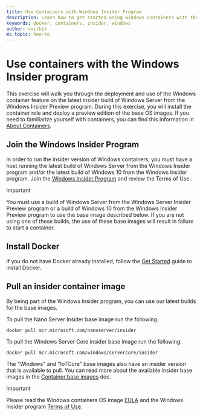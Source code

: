 ```yaml
---
title: Use Containers with Windows Insider Program
description: Learn how to get started using windows containers with the Windows Insider program
keywords: docker, containers, insider, windows
author: cwilhit
ms.topic: how-to
---
```


# Use containers with the Windows Insider program

This exercise will walk you through the deployment and use of the Windows container feature on the latest insider build of Windows Server from the Windows Insider Preview program. During this exercise, you will install the container role and deploy a preview edition of the base OS images. If you need to familiarize yourself with containers, you can find this information in [About Containers](../about/index.md).

## Join the Windows Insider Program

In order to run the insider version of Windows containers, you must have a host running the latest build of Windows Server from the Windows Insider program and/or the latest build of Windows 10 from the Windows Insider program. Join the [Windows Insider Program](https://insider.windows.com/GettingStarted) and review the Terms of Use.

> [!IMPORTANT]
> You must use a build of Windows Server from the Windows Server Insider Preview program or a build of Windows 10 from the Windows Insider Preview program to use the base image described below. If you are not using one of these builds, the use of these base images will result in failure to start a container.

## Install Docker

If you do not have Docker already installed, follow the [Get Started](../quick-start/set-up-environment.md) guide to install Docker.

## Pull an insider container image

By being part of the Windows Insider program, you can use our latest builds for the base images.

To pull the Nano Server Insider base image run the following:

```console
docker pull mcr.microsoft.com/nanoserver/insider
```

To pull the Windows Server Core insider base image run the following:

```console
docker pull mcr.microsoft.com/windows/servercore/insider
```

The "Windows" and "IoTCore" base images also have an insider version that is available to pull. You can read more about the available insider base images in the [Container base images](../manage-containers/container-base-images.md) doc.

> [!IMPORTANT]
> Please read the Windows containers OS image [EULA](../images-eula.md ) and the Windows Insider program [Terms of Use](https://www.microsoft.com/software-download/windowsinsiderpreviewserver).
